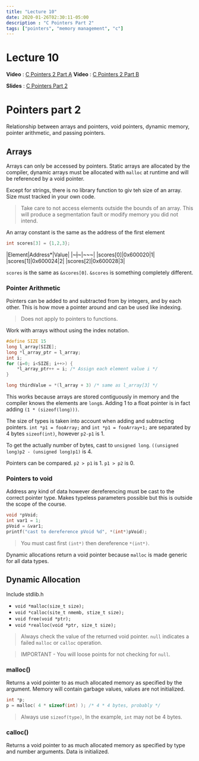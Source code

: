 ```yaml
---
title: "Lecture 10"
date: 2020-01-26T02:30:11-05:00
description : "C Pointers Part 2"
tags: ["pointers", "memory management", "c"]
---
```


# Lecture 10
**Video** : [C Pointers 2 Part A](https://urldefense.com/v3/__https:/osu.zoom.us/rec/share/WZvVx2zl6V9HnHvMRhGh5wYCW-JrYk1sbO1Gc_ameCTbJbCjMRHixyuANxr16Ck.oE8IxmgUYIfWW0Ib__;!!KGKeukY!kA4SNYv_c1kvvDef8vv0W5hm8DH64nfNH9SVKKK8qjKMnIeP5cMZ9LqifSmmlT8S$)
**Video** : [C Pointers 2 Part B](https://urldefense.com/v3/__https:/osu.zoom.us/rec/share/vOJVxqTeYidFIcPSzRaUIvcn4RqTD-t5gczkvalD4JEQDqq0JRzKv1VGRgtHJzpV.rGHOn0z00gdp5WGa__;!!KGKeukY!j7l0foPN46l1RAc-0hbrp4fR_wBnNR-MVXil6abd_lRDgXyTTFSPH9TzDqB8NZ38$)

**Slides** : [C Pointers Part 2](https://osu.instructure.com/courses/95904/files/folder/Zoom%20classes?preview=28902214)

# Pointers part 2
Relationship between arrays and pointers, void pointers, dynamic memory, pointer arithmetic, and passing pointers.

## Arrays
Arrays can only be accessed by pointers. Static arrays are allocated by the compiler, dynamic arrays must be allocated with `malloc` at runtime and will be referenced by a void pointer.

Except for strings, there is no library function to giv teh size of an array. Size must tracked in your own code.

> Take care to not access elements outside the bounds of an array. This will produce a segmentation fault or modify memory you did not intend.

An array constant is the same as the address of the first element
``` c
int scores[3] = {1,2,3};
```

|Element|Address*|Value|
|~~~|~~~|~~~|
|scores[0]|0x600020|1|
|scores[1]|0x600024|2|
|scores[2]|0x600028|3|

`scores` is the same as `&scores[0]`. `&scores` is something completely different.

### Pointer Arithmetic
Pointers can be added to and subtracted from by integers, and by each other. This is how move a pointer around and can be used like indexing.

> Does not apply to pointers to functions.

Work with arrays without using the index notation.
``` c
#define SIZE 15
long l_array[SIZE];
long *l_array_ptr = l_array;
int i;
for (i=0; i<SIZE; i++>) {
    *l_array_ptr++ = i; /* Assign each element value i */
}

long thirdValue = *(l_array + 3) /* same as l_array[3] */
```

This works because arrays are stored contiguously in memory and the compiler knows the elements are `long`s. Adding 1 to a float pointer is in fact adding `(1 * (sizeof(long)))`.

The size of types is taken into account when adding and subtracting pointers. `int *p1 = fooArray;` and `int *p1 = fooArray+1;` are separated by 4 bytes `sizeof(int)`, however `p2-p1` is 1.

To get the actually number of bytes, cast to `unsigned long`. `((unsigned long)p2 - (unsigned long)p1)` is 4.

Pointers can be compared. `p2 > p1` is 1. `p1 > p2` is 0.

### Pointers to void
Address any kind of data however dereferencing must be cast to the correct pointer type. Makes typeless parameters possible but this is outside the scope of the course.

``` c
void *pVoid;
int var1 = 1;
pVoid = &var1;
printf("cast to dereference pVoid %d", *(int*)pVoid);
```

> You must cast first `(int*)` then dereference `*(int*)`.

Dynamic allocations return a void pointer because `malloc` is made generic for all data types.

## Dynamic Allocation
Include stdlib.h

- `void *malloc(size_t size);`
- `void *calloc(site_t nmemb, stize_t size);`
- `void free(void *ptr);`
- `void *realloc(void *ptr, size_t size);`

> Always check the value of the returned void pointer. `null` indicates a failed `malloc` or `calloc` operation.

> IMPORTANT - You will loose points for not checking for `null`.

### malloc()
Returns a void pointer to as much allocated memory as specified by the argument. Memory will contain garbage values, values are not initialized.

``` c
int *p;
p = malloc( 4 * sizeof(int) ); /* 4 * 4 bytes, probably */
```

> Always use `sizeof(type)`, In the example, `int` may not be 4 bytes.


### calloc()
Returns a void pointer to as much allocated memory as specified by type and number arguments. Data is initialized.